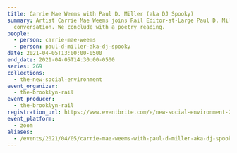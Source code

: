 ```yaml
---
title: Carrie Mae Weems with Paul D. Miller (aka DJ Spooky)
summary: Artist Carrie Mae Weems joins Rail Editor-at-Large Paul D. Miller for a
  conversation. We conclude with a poetry reading.
people:
  - person: carrie-mae-weems
  - person: paul-d-miller-aka-dj-spooky
date: 2021-04-05T13:00:00-0500
end_date: 2021-04-05T14:30:00-0500
series: 269
collections:
  - the-new-social-environment
event_organizer:
  - the-brooklyn-rail
event_producer:
  - the-brooklyn-rail
registration_url: https://www.eventbrite.com/e/new-social-environment-269-carrie-mae-williams-tickets-148785775259
event_platform:
  - zoom
aliases:
  - /events/2021/04/05/carrie-mae-weems-with-paul-d-miller-aka-dj-spooky/
---
```


